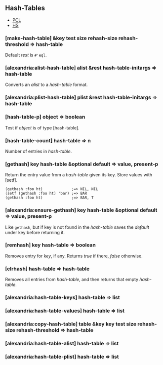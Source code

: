 ## Hash-Tables

* [PCL](http://gigamonkeys.com/book/collections.html#hash-tables)
* [HS](http://www.lispworks.com/documentation/HyperSpec/Body/18_aa.htm)

### [make-hash-table] &key test size rehash-size rehash-threshold => hash-table

Default *test* is `#'eql`.

### [alexandria:alist-hash-table] alist &rest hash-table-initargs => hash-table

Converts an *alist* to a *hash-table* format.

### [alexandria:plist-hash-table] plist &rest hash-table-initargs => hash-table

### [hash-table-p] object => boolean

Test if *object* is of type [hash-table].

### [hash-table-count] hash-table => n

Number of entries in *hash-table*.

### [gethash] key hash-table &optional default => value, present-p

Return the entry value from a *hash-table* given its
key. Store values with [setf].

~~~
(gethash :foo ht)             ;=> NIL, NIL
(setf (gethash :foo ht) 'bar) ;=> BAR
(gethash :foo ht)             ;=> BAR, T
~~~

### [alexandria:ensure-gethash] key hash-table &optional default => value, present-p

Like `gethash`, but if key is not found in the *hash-table*
saves the *default* under key before returning it.

### [remhash] key hash-table => boolean

Removes entry for *key*, if any. Returns *true* if there,
*false* otherwise.

### [clrhash] hash-table => hash-table

Removes all entries from *hash-table*, and then returns that empty *hash-table*.

### [alexandria:hash-table-keys] hash-table => list

### [alexandria:hash-table-values] hash-table => list

### [alexandria:copy-hash-table] table &key key test size rehash-size rehash-threshold => hash-table

### [alexandria:hash-table-alist] hash-table => list

### [alexandria:hash-table-plist] hash-table => list
